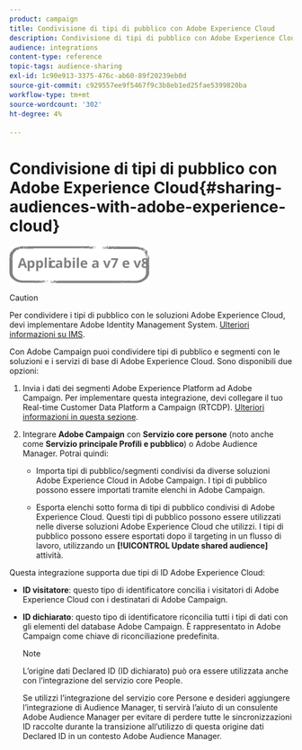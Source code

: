 ```yaml
---
product: campaign
title: Condivisione di tipi di pubblico con Adobe Experience Cloud
description: Condivisione di tipi di pubblico con Adobe Experience Cloud
audience: integrations
content-type: reference
topic-tags: audience-sharing
exl-id: 1c90e913-3375-476c-ab60-89f20239eb0d
source-git-commit: c929557ee9f5467f9c3b8eb1ed25fae5399820ba
workflow-type: tm+mt
source-wordcount: '302'
ht-degree: 4%

---
```


# Condivisione di tipi di pubblico con Adobe Experience Cloud{#sharing-audiences-with-adobe-experience-cloud}

![](../../assets/common.svg)

>[!CAUTION]
>
>Per condividere i tipi di pubblico con le soluzioni Adobe Experience Cloud, devi implementare Adobe Identity Management System. [Ulteriori informazioni su IMS](../../integrations/using/about-adobe-id.md).

Con Adobe Campaign puoi condividere tipi di pubblico e segmenti con le soluzioni e i servizi di base di Adobe Experience Cloud. Sono disponibili due opzioni:

1. Invia i dati dei segmenti Adobe Experience Platform ad Adobe Campaign. Per implementare questa integrazione, devi collegare il tuo Real-time Customer Data Platform a Campaign (RTCDP). [Ulteriori informazioni in questa sezione](https://experienceleague.adobe.com/docs/experience-platform/destinations/catalog/email-marketing/adobe-campaign.html).

1. Integrare **Adobe Campaign** con **Servizio core persone** (noto anche come **Servizio principale Profili e pubblico**) o Adobe Audience Manager. Potrai quindi:

   * Importa tipi di pubblico/segmenti condivisi da diverse soluzioni Adobe Experience Cloud in Adobe Campaign. I tipi di pubblico possono essere importati tramite elenchi in Adobe Campaign.

   * Esporta elenchi sotto forma di tipi di pubblico condivisi di Adobe Experience Cloud. Questi tipi di pubblico possono essere utilizzati nelle diverse soluzioni Adobe Experience Cloud che utilizzi. I tipi di pubblico possono essere esportati dopo il targeting in un flusso di lavoro, utilizzando un **[!UICONTROL Update shared audience]** attività.

Questa integrazione supporta due tipi di ID Adobe Experience Cloud:

* **ID visitatore**: questo tipo di identificatore concilia i visitatori di Adobe Experience Cloud con i destinatari di Adobe Campaign.
* **ID dichiarato**: questo tipo di identificatore riconcilia tutti i tipi di dati con gli elementi del database Adobe Campaign. È rappresentato in Adobe Campaign come chiave di riconciliazione predefinita.

   >[!NOTE]
   >
   > L’origine dati Declared ID (ID dichiarato) può ora essere utilizzata anche con l’integrazione del servizio core People.
   >
   >Se utilizzi l’integrazione del servizio core Persone e desideri aggiungere l’integrazione di Audience Manager, ti servirà l’aiuto di un consulente Adobe Audience Manager per evitare di perdere tutte le sincronizzazioni ID raccolte durante la transizione all’utilizzo di questa origine dati Declared ID in un contesto Adobe Audience Manager.
